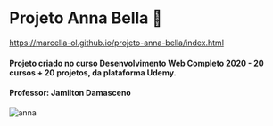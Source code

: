 # Projeto Anna Bella :womans_hat:

https://marcella-ol.github.io/projeto-anna-bella/index.html

#### Projeto criado no curso Desenvolvimento Web Completo 2020 - 20 cursos + 20 projetos, da plataforma Udemy.

#### Professor: Jamilton Damasceno

![anna](https://user-images.githubusercontent.com/73860240/100480330-b3edc600-30cf-11eb-81b1-8d4478559f7c.png)
